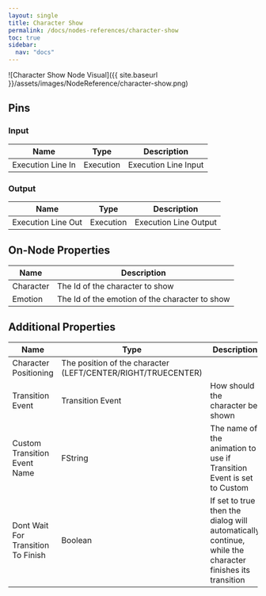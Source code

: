 ```yaml
---
layout: single
title: Character Show
permalink: /docs/nodes-references/character-show
toc: true
sidebar:
  nav: "docs"
---
```



![Character Show Node Visual]({{ site.baseurl }}/assets/images/NodeReference/character-show.png)

## Pins

### Input

| Name | Type | Description |
| --- | --- | --- |
| Execution Line In | Execution | Execution Line Input |

### Output

| Name | Type | Description |
| --- | --- | --- |
| Execution Line Out | Execution | Execution Line Output |

## On-Node Properties

| Name | Description |
| --- | --- |
| Character | The Id of the character to show |
| Emotion | The Id of the emotion of the character to show |

## Additional Properties

| Name | Type | Description |
| --- | --- | --- |
| Character Positioning | The position of the character (LEFT/CENTER/RIGHT/TRUECENTER) |
| Transition Event | Transition Event | How should the character be shown |
| Custom Transition Event Name | FString | The name of the animation to use if Transition Event is set to Custom |
| Dont Wait For Transition To Finish | Boolean | If set to true then the dialog will automatically continue, while the character finishes its transition |